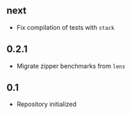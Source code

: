 next
-----
* Fix compilation of tests with `stack`

0.2.1
-----
* Migrate zipper benchmarks from `lens`

0.1
---
* Repository initialized
